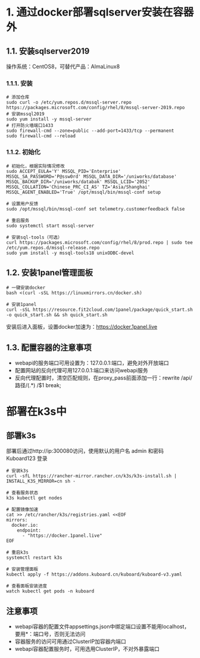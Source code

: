 # 1. 通过docker部署sqlserver安装在容器外

## 1.1. 安装sqlserver2019

操作系统：CentOS8，可替代产品：AlmaLinux8

### 1.1.1. 安装

```shell
# 添加仓库
sudo curl -o /etc/yum.repos.d/mssql-server.repo https://packages.microsoft.com/config/rhel/8/mssql-server-2019.repo
# 安装mssql2019
sudo yum install -y mssql-server
# 打开防火墙端口1433
sudo firewall-cmd --zone=public --add-port=1433/tcp --permanent
sudo firewall-cmd --reload
```

### 1.1.2. 初始化

```shell
# 初始化，根据实际情况修改
sudo ACCEPT_EULA='Y' MSSQL_PID='Enterprise' MSSQL_SA_PASSWORD='P@ssw0rd' MSSQL_DATA_DIR='/uniworks/database' MSSQL_BACKUP_DIR='/uniworks/databak' MSSQL_LCID='2052' MSSQL_COLLATION='Chinese_PRC_CI_AS' TZ='Asia/Shanghai' MSSQL_AGENT_ENABLED='True' /opt/mssql/bin/mssql-conf setup

# 设置用户反馈
sudo /opt/mssql/bin/mssql-conf set telemetry.customerfeedback false

# 重启服务
sudo systemctl start mssql-server

# 安装sql-tools（可选）
curl https://packages.microsoft.com/config/rhel/8/prod.repo | sudo tee /etc/yum.repos.d/mssql-release.repo
sudo yum install -y mssql-tools18 unixODBC-devel
```

## 1.2. 安装1panel管理面板

```shell
# 一键安装docker
bash <(curl -sSL https://linuxmirrors.cn/docker.sh)

# 安装1panel
curl -sSL https://resource.fit2cloud.com/1panel/package/quick_start.sh -o quick_start.sh && sh quick_start.sh
```

安装后进入面板，设置docker加速为：https://docker.1panel.live

## 1.3. 配置容器的注意事项

* webapi的服务端口可用设置为：127.0.0.1:端口，避免对外开放端口
* 配置网站的反向代理可用127.0.0.1:端口来访问webapi服务
* 反向代理配置时，清空匹配规则，在proxy_pass前面添加一行：rewrite /api/路径/(.*) /$1 break;

# 部署在k3s中

## 部署k3s

部署后通过http://ip:300080访问，使用默认的用户名 admin 和密码 Kuboard123 登录

```shell
# 安装k3s
curl -sfL https://rancher-mirror.rancher.cn/k3s/k3s-install.sh | INSTALL_K3S_MIRROR=cn sh -

# 查看服务状态
k3s kubectl get nodes

# 配置镜像加速
cat >> /etc/rancher/k3s/registries.yaml <<EOF
mirrors:
  docker.io:
    endpoint:
      - "https://docker.1panel.live"
EOF

# 重启k3s
systemctl restart k3s

# 安装管理面板
kubectl apply -f https://addons.kuboard.cn/kuboard/kuboard-v3.yaml

# 查看面板安装进度
watch kubectl get pods -n kuboard

```

## 注意事项

* webapi容器的配置文件appsettings.json中绑定端口设置不能用localhost，要用*：端口号，否则无法访问
* 容器服务的访问可用通过ClusterIP加容器内端口
* webapi容器配置服务时，可用选用ClusterIP，不对外暴露端口